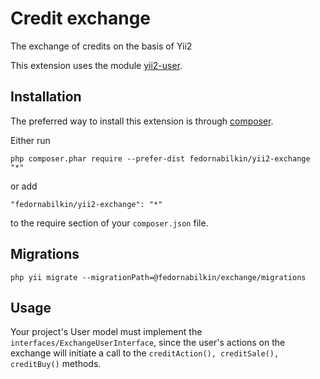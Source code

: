 Credit exchange
===============
The exchange of credits on the basis of Yii2

This extension uses the module [yii2-user](https://github.com/dektrium/yii2-user).

Installation
------------

The preferred way to install this extension is through [composer](http://getcomposer.org/download/).

Either run

```
php composer.phar require --prefer-dist fedornabilkin/yii2-exchange "*"
```

or add

```
"fedornabilkin/yii2-exchange": "*"
```

to the require section of your `composer.json` file.

Migrations
-----

`php yii migrate --migrationPath=@fedornabilkin/exchange/migrations`


Usage
-----

Your project's User model must implement
the `interfaces/ExchangeUserInterface`,
since the user's actions on the exchange will initiate a call
to the `creditAction(), creditSale(), creditBuy()` methods.

